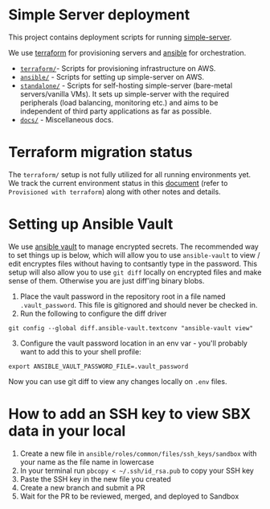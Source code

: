 # Simple Server deployment

This project contains deployment scripts for running [simple-server](https://github.com/simpledotorg/simple-server).

We use [terraform](https://www.terraform.io/) for provisioning servers and [ansible](http://docs.ansible.com/) for orchestration.

- [`terraform/`](/terraform)-  Scripts for provisioning infrastructure on AWS.
- [`ansible/`](/ansible) - Scripts for setting up simple-server on AWS.
- [`standalone/`](/standalone) - Scripts for self-hosting simple-server (bare-metal servers/vanilla VMs). It sets up simple-server with the required peripherals (load balancing, monitoring etc.) and aims to be independent of third party applications as far as possible.
- [`docs/`](/docs) - Miscellaneous docs.

# Terraform migration status

The `terraform/` setup is not fully utilized for all running environments yet. We track the current environment status in this [document](https://docs.google.com/spreadsheets/d/1JCfFYetk9Jrtc5iUHp-7Fx5V3QqpuCWojjcEibRJN7I/edit#gid=0) (refer to `Provisioned with terraform`) along with other notes and details.

# Setting up Ansible Vault

We use [ansible vault](https://docs.ansible.com/ansible/latest/user_guide/vault.html) to manage encrypted secrets. The recommended way to set things up is below, which will allow you to use `ansible-vault` to view / edit encryptes files without having to
contsantly type in the password. This setup will also allow you to use `git diff` locally on encrypted files and make sense of them. Otherwise you are just diff'ing binary blobs.

1. Place the vault password in the repository root in a file named `.vault_password`. This file is gitignored and should never be checked in.
2. Run the following to configure the diff driver
```
git config --global diff.ansible-vault.textconv "ansible-vault view"
```
3. Configure the vault password location in an env var - you'll probably want to add this to your shell profile:
```
export ANSIBLE_VAULT_PASSWORD_FILE=.vault_password
```

Now you can use git diff to view any changes locally on `.env` files.

# How to add an SSH key to view SBX data in your local
1. Create a new file in `ansible/roles/common/files/ssh_keys/sandbox` with your name as the file name in lowercase
2. In your terminal run `pbcopy < ~/.ssh/id_rsa.pub` to copy your SSH key
3. Paste the SSH key in the new file you created
4. Create a new branch and submit a PR
5. Wait for the PR to be reviewed, merged, and deployed to Sandbox